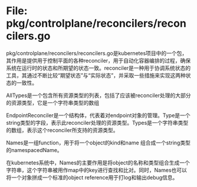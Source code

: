 # File: pkg/controlplane/reconcilers/reconcilers.go

pkg/controlplane/reconcilers/reconcilers.go是kubernetes项目中的一个包，其作用是提供用于控制平面的各种reconciler，用于自动化容器编排的过程，确保系统在运行时的状态和所期望的状态一致。reconciler是一种用于协调系统状态的工具，其通过不断比较“期望状态”与“实际状态”，并采取一些措施来实现这两种状态的一致性。

AllTypes是一个包含所有资源类型的列表，包括了应该被reconciler处理的大部分的资源类型，它是一个字符串类型的数组

EndpointReconciler是一个结构体，代表着对endpoint对象的管理。Type是一个string类型的字段，表示此reconciler处理的资源类型。Types是一个字符串类型的数组，表示这个reconciler所支持的资源类型。

Names是一组function，用于将一个object的kind和name 组合成一个string类型的namespacedName。

在kubernetes系统中，Names的主要作用是将object的名称和类型组合生成一个字符串，这个字符串被用作map中的key进行查找和比对。同时，Names也可以将一个对象拼成一个标准的object reference用于打log和输出debug信息。

